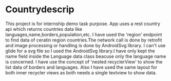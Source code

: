 # Countrydescrip
This project is for internship demo task purpose.
App uses a rest country api which returns countries data like languages,name,borders,population,etc.
I have used the 'region' endpoint to find data of ceratin region countries.The network call is done by retrofit and image processing or handling is done by AndroidSvg library.
I can't use glide for a svg file so I used the AndroidSvg library.I have only kept the name field inside the Language data class beacuse only the language name is concerned.
I have use the concept of 'nested recyclerView' to show the list data of borders and languages.
Also I have used the same layout for both inner recycler views as both needs a single textview to show data.

